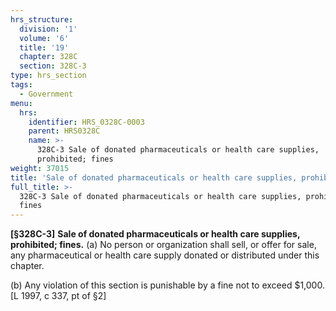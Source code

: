 ```yaml
---
hrs_structure:
  division: '1'
  volume: '6'
  title: '19'
  chapter: 328C
  section: 328C-3
type: hrs_section
tags:
  - Government
menu:
  hrs:
    identifier: HRS_0328C-0003
    parent: HRS0328C
    name: >-
      328C-3 Sale of donated pharmaceuticals or health care supplies,
      prohibited; fines
weight: 37015
title: 'Sale of donated pharmaceuticals or health care supplies, prohibited; fines'
full_title: >-
  328C-3 Sale of donated pharmaceuticals or health care supplies, prohibited;
  fines
---
```

**[§328C-3]** **Sale of donated pharmaceuticals or health care supplies, prohibited; fines.** (a) No person or organization shall sell, or offer for sale, any pharmaceutical or health care supply donated or distributed under this chapter.

(b) Any violation of this section is punishable by a fine not to exceed $1,000\. [L 1997, c 337, pt of §2]